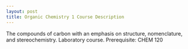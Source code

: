 ```yaml
---
layout: post
title: Organic Chemistry 1 Course Description
---
```

The compounds of carbon with an emphasis on structure, nomenclature, and stereochemistry. Laboratory course. Prerequisite: CHEM 120
